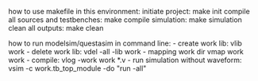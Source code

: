how to use makefile in this environment:
	initiate project:
		make init
	compile all sources and testbenches:
		make compile
	simulation:
		make simulation
	clean all outputs:
		make clean


how to run modelsim/questasim in command line:
	- create work lib:
		vlib work
	- delete work lib:
		vdel -all -lib work
	- mapping work dir
		vmap work work
	- compile:
		vlog -work work *.v
	- run simulation without waveform:
		vsim -c work.tb_top_module -do "run -all"
